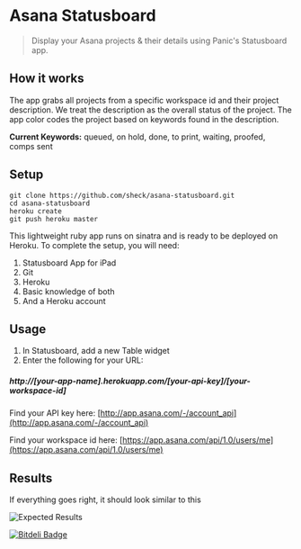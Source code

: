 Asana Statusboard
=================

> Display your Asana projects &amp; their details using Panic's Statusboard app.

How it works
------------

The app grabs all projects from a specific workspace id and their project description. We treat the description as the overall status of the project. The app color codes the project based on keywords found in the description.

**Current Keywords:** queued, on hold, done, to print, waiting, proofed, comps sent

Setup
-----

    git clone https://github.com/sheck/asana-statusboard.git
    cd asana-statusboard
    heroku create
    git push heroku master

This lightweight ruby app runs on sinatra and is ready to be deployed on Heroku. To complete the setup, you will need:

1. Statusboard App for iPad
2. Git
3. Heroku
4. Basic knowledge of both
5. And a Heroku account
    
Usage
-----

1. In Statusboard, add a new Table widget
2. Enter the following for your URL:

##### http://[your-app-name].herokuapp.com/[your-api-key]/[your-workspace-id]

Find your API key here: [http://app.asana.com/-/account_api](http://app.asana.com/-/account_api)

Find your workspace id here: [https://app.asana.com/api/1.0/users/me](https://app.asana.com/api/1.0/users/me)

Results
-------

If everything goes right, it should look similar to this

![Expected Results](http://f.cl.ly/items/1S2o0B061a0e0r1N2G0P/photo.JPG)



[![Bitdeli Badge](https://d2weczhvl823v0.cloudfront.net/sheck/asana-statusboard/trend.png)](https://bitdeli.com/free "Bitdeli Badge")

